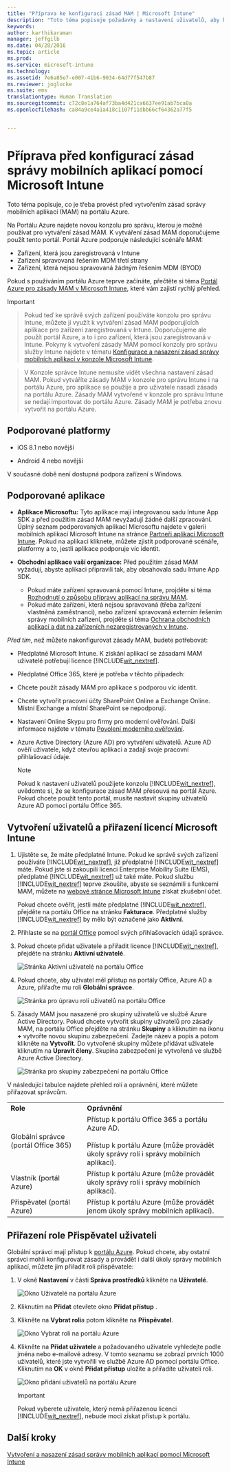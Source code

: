```yaml
---
title: "Příprava ke konfiguraci zásad MAM | Microsoft Intune"
description: "Toto téma popisuje požadavky a nastavení uživatelů, aby bylo možné vytvořit zásady správy mobilních aplikací."
keywords: 
author: karthikaraman
manager: jeffgilb
ms.date: 04/28/2016
ms.topic: article
ms.prod: 
ms.service: microsoft-intune
ms.technology: 
ms.assetid: 7e6a85e7-e007-41b6-9034-64d77f547b87
ms.reviewer: joglocke
ms.suite: ems
translationtype: Human Translation
ms.sourcegitcommit: c72c8e1a764af73ba4d421ca6637ee91ab7bca0a
ms.openlocfilehash: ca84a9ce4a1a418c1107f11dbb66cf64362a77f5


---
```


# Příprava před konfigurací zásad správy mobilních aplikací pomocí Microsoft Intune
Toto téma popisuje, co je třeba provést před vytvořením zásad správy mobilních aplikací (MAM) na portálu Azure.

Na Portálu Azure najdete novou konzolu pro správu, kterou je možné používat pro vytváření zásad MAM. K vytváření zásad MAM doporučujeme použít tento portál. Portál Azure podporuje následující scénáře MAM:
- Zařízení, která jsou zaregistrovaná v Intune
- Zařízení spravovaná řešením MDM třetí strany
- Zařízení, která nejsou spravovaná žádným řešením MDM (BYOD)

Pokud s používáním portálu Azure teprve začínáte, přečtěte si téma [Portál Azure pro zásady MAM v Microsoft Intune](azure-portal-for-microsoft-intune-mam-policies.md), které vám zajistí rychlý přehled.

>[!IMPORTANT]

> Pokud teď ke správě svých zařízení používáte konzolu pro správu Intune, můžete ji využít k vytváření zásad MAM podporujících aplikace pro zařízení zaregistrovaná v Intune. Doporučujeme ale použít portál Azure, a to i pro zařízení, která jsou zaregistrovaná v Intune. Pokyny k vytvoření zásady MAM pomocí konzoly pro správu služby Intune najdete v tématu [Konfigurace a nasazení zásad správy mobilních aplikací v konzole Microsoft Intune](configure-and-deploy-mobile-application-management-policies-in-the-microsoft-intune-console.md).

> V Konzole správce Intune nemusíte vidět všechna nastavení zásad MAM. Pokud vytváříte zásady MAM v konzole pro správu Intune i na portálu Azure, pro aplikace se použije a pro uživatele nasadí zásada na portálu Azure.
> Zásady MAM vytvořené v konzole pro správu Intune se nedají importovat do portálu Azure.  Zásady MAM je potřeba znovu vytvořit na portálu Azure.


##  Podporované platformy
- iOS 8.1 nebo novější

- Android 4 nebo novější

V současné době není dostupná podpora zařízení s Windows.
##  Podporované aplikace
* **Aplikace Microsoftu:** Tyto aplikace mají integrovanou sadu Intune App SDK a před použitím zásad MAM nevyžadují žádné další zpracování.
Úplný seznam podporovaných aplikací Microsoftu najdete v galerii mobilních aplikací Microsoft Intune na stránce [Partneři aplikací Microsoft Intune](https://www.microsoft.com/en-us/server-cloud/products/microsoft-intune/partners.aspx). Pokud na aplikaci kliknete, můžete zjistit podporované scénáře, platformy a to, jestli aplikace podporuje víc identit.
* **Obchodní aplikace vaší organizace:** Před použitím zásad MAM vyžadují, abyste aplikaci připravili tak, aby obsahovala sadu Intune App SDK.

  * Pokud máte zařízení spravovaná pomocí Intune, projděte si téma [Rozhodnutí o způsobu přípravy aplikací na správu MAM](decide-how-to-prepare-apps-for-mobile-application-management-with-microsoft-intune.md).
  * Pokud máte zařízení, která nejsou spravovaná (třeba zařízení vlastněná zaměstnanci), nebo zařízení spravovaná externím řešením správy mobilních zařízení, projděte si téma [Ochrana obchodních aplikací a dat na zařízeních nezaregistrovaných v Intune](protect-line-of-business-apps-and-data-on-devices-not-enrolled-in-microsoft-intune.md).

*Před tím*, než můžete nakonfigurovat zásady MAM, budete potřebovat:

-   Předplatné Microsoft Intune.    K získání aplikací se zásadami MAM uživatelé potřebují licence [!INCLUDE[wit_nextref](../includes/wit_nextref_md.md)].

-   Předplatné Office 365, které je potřeba v těchto případech:
  - Chcete použít zásady MAM pro aplikace s podporou víc identit.
  - Chcete vytvořit pracovní účty SharePoint Online a Exchange Online. Místní Exchange a místní SharePoint se nepodporují.
-   Nastavení Online Skypu pro firmy pro moderní ověřování. Další informace najdete v tématu [Povolení moderního ověřování](http://social.technet.microsoft.com/wiki/contents/articles/34339.skype-for-business-online-enable-your-tenant-for-modern-authentication.aspx.md).


- Azure Active Directory (Azure AD) pro vytváření uživatelů. Azure AD ověří uživatele, když otevřou aplikaci a zadají svoje pracovní přihlašovací údaje.

    > [!NOTE]
    > Pokud k nastavení uživatelů použijete konzolu [!INCLUDE[wit_nextref](../includes/wit_nextref_md.md)], uvědomte si, že se konfigurace zásad MAM přesouvá na portál Azure. Pokud chcete použít tento portál, musíte nastavit skupiny uživatelů Azure AD pomocí portálu Office 365.


## Vytvoření uživatelů a přiřazení licencí Microsoft Intune

1. Ujistěte se, že máte předplatné Intune. Pokud ke správě svých zařízení používáte [!INCLUDE[wit_nextref](../includes/wit_nextref_md.md)], již předplatné [!INCLUDE[wit_nextref](../includes/wit_nextref_md.md)] máte.  Pokud jste si zakoupili licenci Enterprise Mobility Suite (EMS), předplatné [!INCLUDE[wit_nextref](../includes/wit_nextref_md.md)] už také máte. Pokud službu [!INCLUDE[wit_nextref](../includes/wit_nextref_md.md)] teprve zkoušíte, abyste se seznámili s funkcemi MAM, můžete na [webové stránce Microsoft Intune](http://www.microsoft.com/en-us/server-cloud/products/microsoft-intune/) získat zkušební účet.

    Pokud chcete ověřit, jestli máte předplatné [!INCLUDE[wit_nextref](../includes/wit_nextref_md.md)], přejděte na portálu Office na stránku **Fakturace**.  Předplatné služby [!INCLUDE[wit_nextref](../includes/wit_nextref_md.md)] by mělo být označené jako **Aktivní**.

2.  Přihlaste se na [portál Office](http://portal.office.com) pomocí svých přihlašovacích údajů správce.

3.  Pokud chcete přidat uživatele a přiřadit licence [!INCLUDE[wit_nextref](../includes/wit_nextref_md.md)], přejděte na stránku **Aktivní uživatelé**.

    ![Stránka Aktivní uživatelé na portálu Office](../media/AppManagement/OfficePortal_AddUsers.png)

4.  Pokud chcete, aby uživatel měl přístup na portály Office, Azure AD a Azure, přiřaďte mu roli **Globální správce**.

    ![Stránka pro úpravu rolí uživatelů na portálu Office](../media/AppManagement/OfficePortal_AddRoletoUser.png)

5.  Zásady MAM jsou nasazené pro skupiny uživatelů ve službě Azure Active Directory. Pokud chcete vytvořit skupiny uživatelů pro zásady MAM, na portálu Office přejděte na stránku **Skupiny** a kliknutím na ikonu **+** vytvořte novou skupinu zabezpečení.  Zadejte název a popis a potom klikněte na **Vytvořit**. Do vytvořené skupiny můžete přidávat uživatele kliknutím na **Upravit členy**. Skupina zabezpečení je vytvořená ve službě Azure Active Directory.

    ![Stránka pro skupiny zabezpečení na portálu Office](../media/AppManagement/OfficePortal_CreateGroups.png)

V následující tabulce najdete přehled rolí a oprávnění, které můžete přiřazovat správcům.

|||
|--|----|
|**Role**|**Oprávnění**|
|Globální správce (portál Office 365)|Přístup k portálu Office 365 a portálu Azure AD.<br /><br />Přístup k portálu Azure (může provádět úkoly správy rolí i správy mobilních aplikací).|
|Vlastník (portál Azure)|Přístup k portálu Azure (může provádět úkoly správy rolí i správy mobilních aplikací).|
|Přispěvatel (portál Azure)|Přístup k portálu Azure (může provádět jenom úkoly správy mobilních aplikací).|

## Přiřazení role Přispěvatel uživateli

Globální správci mají přístup k [portálu Azure](https://portal.azure.com).  Pokud chcete, aby ostatní správci mohli konfigurovat zásady a provádět i další úkoly správy mobilních aplikací, můžete jim přiřadit roli přispěvatele:


1.  V okně **Nastavení** v části **Správa prostředků** klikněte na **Uživatelé**.

    ![Okno Uživatelé na portálu Azure](../media/AppManagement/AzurePortal_MAM_AddUsers.png)

2.  Kliknutím na **Přidat** otevřete okno **Přidat přístup** .

3.  Klikněte na **Vybrat roli**a potom klikněte na **Přispěvatel**.

    ![Okno Vybrat roli na portálu Azure](../media/AppManagement/AzurePortal_MAM_AddRole.png)

4.  Klikněte na **Přidat uživatele** a požadovaného uživatele vyhledejte podle jména nebo e-mailové adresy. V tomto seznamu se zobrazí prvních 1000 uživatelů, které jste vytvořili ve službě Azure AD pomocí portálu Office. Kliknutím na **OK** v okně **Přidat přístup** uložíte a přiřadíte uživateli roli.

    ![Okno přidání uživatelů na portálu Azure](../media/AppManagement/AzurePortal_MAM_AddusertoRole.png)

    > [!IMPORTANT]
    > Pokud vyberete uživatele, který nemá přiřazenou licenci [!INCLUDE[wit_nextref](../includes/wit_nextref_md.md)], nebude moci získat přístup k portálu.

## Další kroky
[Vytvoření a nasazení zásad správy mobilních aplikací pomocí Microsoft Intune](create-and-deploy-mobile-app-management-policies-with-microsoft-intune.md)



<!--HONumber=Jul16_HO3-->


